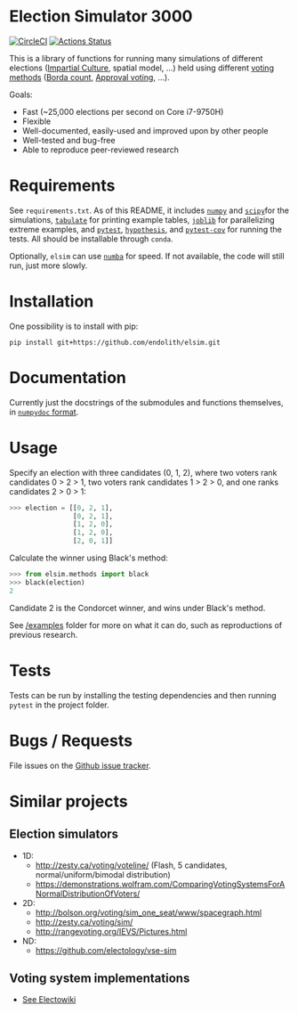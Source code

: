 # Election Simulator 3000
[![CircleCI](https://circleci.com/gh/endolith/elsim.svg?style=shield)](https://circleci.com/gh/endolith/elsim)
[![Actions Status](https://github.com/endolith/elsim/workflows/Python%20package/badge.svg)](https://github.com/endolith/elsim/actions)

This is a library of functions for running many simulations of different elections ([Impartial Culture](https://en.wikipedia.org/wiki/Impartial_culture), spatial model, ...) held using different [voting methods](https://en.wikipedia.org/wiki/Electoral_system) ([Borda count](https://en.wikipedia.org/wiki/Borda_count), [Approval voting](https://en.wikipedia.org/wiki/Approval_voting), ...).

Goals:

- Fast (~25,000 elections per second on Core i7-9750H)
- Flexible
- Well-documented, easily-used and improved upon by other people
- Well-tested and bug-free
- Able to reproduce peer-reviewed research

# Requirements
See `requirements.txt`.  As of this README, it includes  [`numpy`](https://numpy.org/) and [`scipy`](https://www.scipy.org/)for the simulations, [`tabulate`](https://github.com/astanin/python-tabulate) for printing example tables, [`joblib`](https://joblib.readthedocs.io/en/latest/) for parallelizing extreme examples, and  [`pytest`](https://docs.pytest.org/en/latest/), [`hypothesis`](https://hypothesis.readthedocs.io/en/latest/), and [`pytest-cov`](https://github.com/pytest-dev/pytest-cov) for running the tests.  All should be installable through `conda`.

Optionally, `elsim` can use [`numba`](http://numba.pydata.org/) for speed.  If not available, the code will still run, just more slowly.

# Installation
One possibility is to install with pip:

    pip install git+https://github.com/endolith/elsim.git

# Documentation
Currently just the docstrings of the submodules and functions themselves, in [`numpydoc` format](https://numpydoc.readthedocs.io/en/latest/format.html).

# Usage
Specify an election with three candidates (0, 1, 2), where two voters rank candidates 0 > 2 > 1, two voters rank candidates 1 > 2 > 0, and one ranks candidates 2 > 0 > 1:

```python
>>> election = [[0, 2, 1],
                [0, 2, 1],
                [1, 2, 0],
                [1, 2, 0],
                [2, 0, 1]]
```

Calculate the winner using Black's method:

```python
>>> from elsim.methods import black
>>> black(election)
2
```

Candidate 2 is the Condorcet winner, and wins under Black's method.

See [/examples](/examples) folder for more on what it can do, such as reproductions of previous research.

# Tests
Tests can be run by installing the testing dependencies and then running `pytest` in the project folder.

# Bugs / Requests
File issues on the [Github issue tracker](https://github.com/endolith/elsim/issues).

# Similar projects

## Election simulators

- 1D:
  - http://zesty.ca/voting/voteline/ (Flash, 5 candidates, normal/uniform/bimodal distribution)
  - https://demonstrations.wolfram.com/ComparingVotingSystemsForANormalDistributionOfVoters/
- 2D:
  - http://bolson.org/voting/sim_one_seat/www/spacegraph.html
  - http://zesty.ca/voting/sim/
  - http://rangevoting.org/IEVS/Pictures.html
- ND:
  - https://github.com/electology/vse-sim

## Voting system implementations

* [See Electowiki](https://electowiki.org/wiki/Voting_links#Election_calculators)
